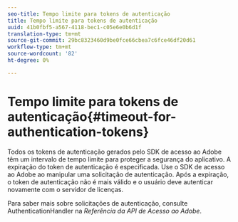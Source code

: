 ```yaml
---
seo-title: Tempo limite para tokens de autenticação
title: Tempo limite para tokens de autenticação
uuid: 41b0fbf5-a567-4118-bec1-c05e6e0b6d1f
translation-type: tm+mt
source-git-commit: 29bc8323460d9be0fce66cbea7c6fce46df20d61
workflow-type: tm+mt
source-wordcount: '82'
ht-degree: 0%

---
```



# Tempo limite para tokens de autenticação{#timeout-for-authentication-tokens}

Todos os tokens de autenticação gerados pelo SDK de acesso ao Adobe têm um intervalo de tempo limite para proteger a segurança do aplicativo. A expiração do token de autenticação é especificada. Use o SDK de acesso ao Adobe ao manipular uma solicitação de autenticação. Após a expiração, o token de autenticação não é mais válido e o usuário deve autenticar novamente com o servidor de licenças.

Para saber mais sobre solicitações de autenticação, consulte AuthenticationHandler na *Referência da API de Acesso ao Adobe*.
